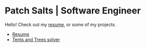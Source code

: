 # Patch Salts \| Software Engineer

Hello! Check out my [resume](/resume.md), or some of my projects.

- [Resume](/resume.md)
- [Tents and Trees solver](/projects/Tents-and-Trees-solver.md)